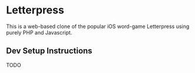 Letterpress
===========

This is a web-based clone of the popular iOS word-game Letterpress using
purely PHP and Javascript.


Dev Setup Instructions
----------------------

TODO
